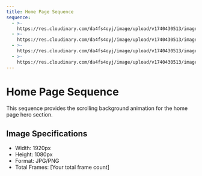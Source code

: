 ```yaml
---
title: Home Page Sequence
sequence:
  - >-
    https://res.cloudinary.com/da4fs4oyj/image/upload/v1740430513/image_sequence_00108000_wnbo9p.png
  - >-
    https://res.cloudinary.com/da4fs4oyj/image/upload/v1740430513/image_sequence_00108001_fibtwh.png
  - >-
    https://res.cloudinary.com/da4fs4oyj/image/upload/v1740430513/image_sequence_00108003_dwf5ue.png
  - >-
    https://res.cloudinary.com/da4fs4oyj/image/upload/v1740430513/image_sequence_00108002_uihfhq.png
---
```


# Home Page Sequence

This sequence provides the scrolling background animation for the home page hero section.

## Image Specifications

* Width: 1920px
* Height: 1080px
* Format: JPG/PNG
* Total Frames: \[Your total frame count]
